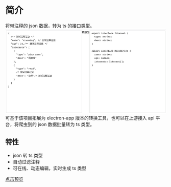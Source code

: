 # 简介

将带注释的 json 数据，转为 ts 的接口类型。
![bg](assets/image-20210108171728.png)
可基于该项目拓展为 electron-app 版本的转换工具，也可以在上游接入 api 平台，将爬虫到的 json 数据批量转为 ts 类型。

## 特性

- json 转 ts 类型
- 自动过滤注释
- 可在线、动态编辑，实时生成 ts 类型

[点击预览](http://demian.wang/transform-json-to-ts/)
